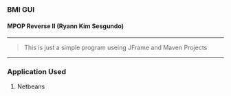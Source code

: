 ### BMI GUI
#### MPOP Reverse II (Ryann Kim Sesgundo)
---
> This is just a simple program useing JFrame and Maven Projects
---
### Application Used
1. Netbeans